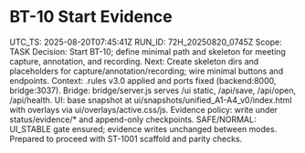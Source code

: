 # BT-10 Start Evidence
UTC_TS: 2025-08-20T07:45:41Z
RUN_ID: 72H_20250820_0745Z
Scope: TASK
Decision: Start BT-10; define minimal path and skeleton for meeting capture, annotation, and recording.
Next: Create skeleton dirs and placeholders for capture/annotation/recording; wire minimal buttons and endpoints.
Context: .rules v3.0 applied and ports fixed (backend:8000, bridge:3037).
Bridge: bridge/server.js serves /ui static, /api/save, /api/open, /api/health.
UI: base snapshot at ui/snapshots/unified_A1-A4_v0/index.html with overlays via ui/overlays/active.css/js.
Evidence policy: write under status/evidence/* and append-only checkpoints.
SAFE/NORMAL: UI_STABLE gate ensured; evidence writes unchanged between modes.
Prepared to proceed with ST-1001 scaffold and parity checks.
